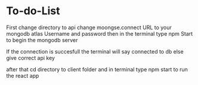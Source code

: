 # To-do-List

First change directory to api 
change moongse.connect URL to your mongodb atlas Username and password
then in the terminal type npm Start to begin the mongodb server

If the connection is succesfull the terminal will say connected to db
else give correct api key

after that 
cd directory to client folder and in terminal type npm start to run the react app

